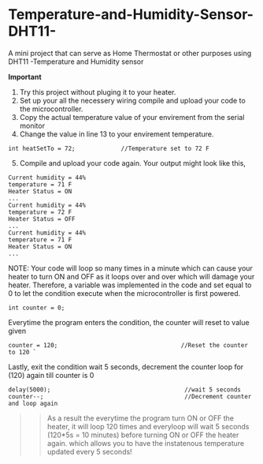 # Temperature-and-Humidity-Sensor-DHT11-
A mini project that can serve as Home Thermostat or other purposes using DHT11 -Temperature and Humidity sensor

**Important**
1. Try this project without pluging it to your heater.
2. Set up your all the necessery wiring compile and upload your code to the microcontroller. 
3. Copy the actual temperature value of your envirement from the serial monitor
4. Change the value in line 13 to your envirement temperature.
```
int heatSetTo = 72;             //Temperature set to 72 F 
```
5. Compile and upload your code again. 
Your output might look like this,
```
Current humidity = 44%
temperature = 71 F
Heater Status = ON
...
Current humidity = 44%
temperature = 72 F
Heater Status = OFF
...
Current humidity = 44%
temperature = 71 F
Heater Status = ON
...
```
NOTE: Your code will loop so many times in a minute which can cause your heater to turn ON and OFF as it loops over and over which will damage your heater.
Therefore, a variable was implemented in the code and set equal to 0 to let the condition execute when the microcontroller is first powered.
```
int counter = 0; 
```
Everytime the program enters the condition, the counter will reset to value given 
```
counter = 120;                                   //Reset the counter to 120 `
```
Lastly, exit the condition wait 5 seconds, decrement the counter loop for (120) again till counter is 0
```
delay(5000);                                      //wait 5 seconds 
counter--;                                        //Decrement counter and loop again
```
>>As a result the everytime the program turn ON or OFF the heater, it will loop 120 times and everyloop will wait 5 seconds (120*5s = 10 minutes) before turning ON or OFF the heater again. which allows you to have the instatenous temperature updated every 5 seconds!

